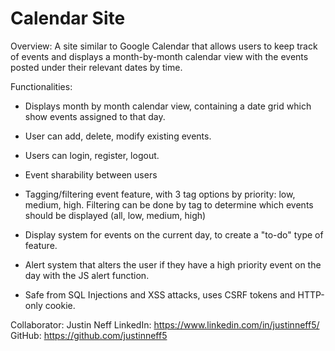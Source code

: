 # Calendar Site

Overview: A site similar to Google Calendar that allows users to keep track of events and displays a month-by-month calendar view with the events posted under their relevant dates by time.

Functionalities:

- Displays month by month calendar view, containing a date grid which show events assigned to that day.

- User can add, delete, modify existing events.

- Users can login, register, logout.

- Event sharability between users

- Tagging/filtering event feature, with 3 tag options by priority: low, medium, high. Filtering can be done by tag to determine which events should be displayed (all, low, medium, high)

- Display system for events on the current day, to create a "to-do" type of feature.

- Alert system that alters the user if they have a high priority event on the day with the JS alert function.

- Safe from SQL Injections and XSS attacks, uses CSRF tokens and HTTP-only cookie.

Collaborator: Justin Neff
LinkedIn: https://www.linkedin.com/in/justinneff5/
GitHub: https://github.com/justinneff5
